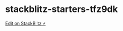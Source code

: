 # stackblitz-starters-tfz9dk

[Edit on StackBlitz ⚡️](https://stackblitz.com/edit/stackblitz-starters-tfz9dk)